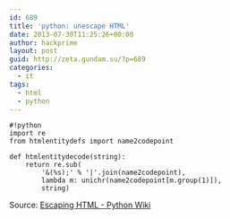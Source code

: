 ```yaml
---
id: 689
title: 'python: unescape HTML'
date: 2013-07-30T11:25:26+00:00
author: hackprime
layout: post
guid: http://zeta.gundam.su/?p=689
categories:
  - it
tags:
  - html
  - python
---
```


```
#!python
import re
from htmlentitydefs import name2codepoint

def htmlentitydecode(string):
    return re.sub(
        '&(%s);' % '|'.join(name2codepoint),
        lambda m: unichr(name2codepoint[m.group(1)]),
        string)
```

Source: [Escaping HTML - Python Wiki](http://wiki.python.org/moin/EscapingHtml)
